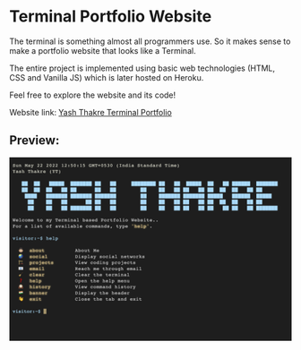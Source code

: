 # Terminal Portfolio Website

The terminal is something almost all programmers use. So it makes sense
to make a portfolio website that looks like a Terminal. 

The entire project is implemented
using basic web technologies (HTML, CSS and Vanilla JS) which is later hosted on Heroku.

Feel free to explore the website and its code!

Website link: [Yash Thakre Terminal Portfolio](https://bit.ly/thakreyn-tportfolio)

## Preview:

![Preview](images/preview.png)